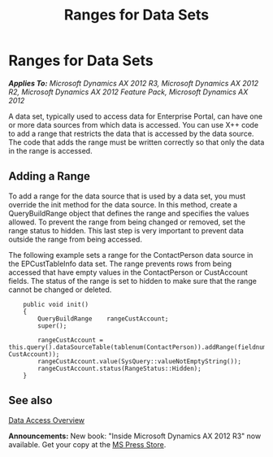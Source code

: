 ﻿---
title: Ranges for Data Sets
TOCTitle: Ranges for Data Sets
ms:assetid: a24ad8b0-0f59-4ced-a091-3695158949a6
ms:mtpsurl: https://msdn.microsoft.com/en-us/library/Cc634424(v=AX.60)
ms:contentKeyID: 35245559
ms.date: 05/18/2015
mtps_version: v=AX.60
---

# Ranges for Data Sets 


_**Applies To:** Microsoft Dynamics AX 2012 R3, Microsoft Dynamics AX 2012 R2, Microsoft Dynamics AX 2012 Feature Pack, Microsoft Dynamics AX 2012_

A data set, typically used to access data for Enterprise Portal, can have one or more data sources from which data is accessed. You can use X++ code to add a range that restricts the data that is accessed by the data source. The code that adds the range must be written correctly so that only the data in the range is accessed.

## Adding a Range

To add a range for the data source that is used by a data set, you must override the init method for the data source. In this method, create a QueryBuildRange object that defines the range and specifies the values allowed. To prevent the range from being changed or removed, set the range status to hidden. This last step is very important to prevent data outside the range from being accessed.

The following example sets a range for the ContactPerson data source in the EPCustTableInfo data set. The range prevents rows from being accessed that have empty values in the ContactPerson or CustAccount fields. The status of the range is set to hidden to make sure that the range cannot be changed or deleted.
```X++  
    public void init()
    {
        QueryBuildRange    rangeCustAccount;
        super();
    
        rangeCustAccount = this.query().dataSourceTable(tablenum(ContactPerson)).addRange(fieldnum(ContactPerson, CustAccount));
        rangeCustAccount.value(SysQuery::valueNotEmptyString());
        rangeCustAccount.status(RangeStatus::Hidden);
    }
```
## See also

[Data Access Overview](data-access-overview.md)

  
**Announcements:** New book: "Inside Microsoft Dynamics AX 2012 R3" now available. Get your copy at the [MS Press Store](https://www.microsoftpressstore.com/store/inside-microsoft-dynamics-ax-2012-r3-9780735685109).

